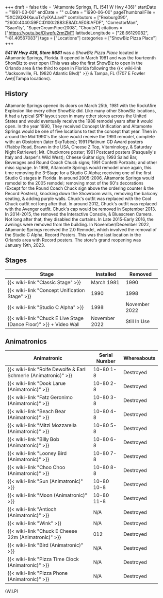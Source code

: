 +++
draft = false
title = "Altamonte Springs, FL (541 W Hwy 436)"
startDate = "1981-03-00"
endDate = ""
cuDate = "1990-06-00"
pageThumbnailFile = "5XC2iQXHXauuTx1yiXAJ.avif"
contributors = ["Rexburg090", "2600:4040:59FC:D100:2883:E8AD:AE08:AFDF", "CorrectorMan", "Saan1ty", "SuperCreamPiper2008", "Chouts1"]
citations = ["https://youtu.be/DIwpfu2rmZM"]
latitudeLongitude = ["28.66129082", "-81.40567083"]
tags = ["Locations"]
categories = ["ShowBiz Pizza Place"]
+++

***541 W Hwy 436, Store #681*** was a *ShowBiz Pizza Place* located in Altamonte Springs, Florida. It opened in March 1981 and was the fourteenth ShowBiz to ever open (This was also the first ShowBiz to open in the Orlando area &amp; the third to open in Florida following the {{< wiki-link "Jacksonville, FL (9820 Atlantic Blvd)" >}} &amp; Tampa, FL (1707 E Fowler Ave)|Tampa locations).

## History

Altamonte Springs opened its doors on March 25th, 1981 with the RockAfire Explosion like every other ShowBiz did. Like many other ShowBiz locations, it had a typical SPP layout seen in many other stores across the United States and would eventually receive the 1988 remodel years after it would open. In the year 1990, They received Concept Unification and Altamonte Springs would be one of five locations to test the concept that year. Then in around the Mid 1990's the store would receive the 1993 remodel, complete with: an Obstotron (later SkyTubes); 1991 Platinum CD Award posters (Flabby Road, Brawn in the USA, Cheese Z Top, Vitaminology, &amp; Saturday Night Retriever); Mt. Chuckmore poster; 1991 Postcard posters (Pasqually's Italy and Jasper's Wild West); Cheese Guitar sign; 1993 Salad Bar, Beverages and Round Coach Chuck signs; 1991 Confetti Portraits; and other misc signage. In 1998, Altamonte Springs would remodel once again, this time removing the 3-Stage for a Studio C Alpha; receiving one of the first Studio C stages in Florida. In around 2005-2006, Altamonte Springs would remodel to the 2005 remodel; removing most of the 90's decorations (Except for the Round Coach Chuck sign above the ordering counter &amp; the Record Posters), knocking down the Showroom walls, removing the balcony seating, &amp; adding purple walls. Chuck's outfit was replaced with the Cool Chuck outfit not long after that. In around 2012, Chuck's outfit was replaced with the Avenger outfit. Chuck's cap would be removed in September 2013. In 2014-2015, the removed the Interactive Console, &amp; Bluescreen Camera. Not long after that, they disabled the curtains. In Late 2015-Early 2016, the awnings were removed from the building. In November/December 2022, Altamonte Springs received the 2.0 Remodel, which involved the removal of the Studio C Alpha, Record Posters. This was the last location in the Orlando area with Record posters. The store's grand reopening was January 19th, 2023.

## Stages

| Stage                                                                   | Installed     | Removed       |
|-------------------------------------------------------------------------|---------------|---------------|
| {{< wiki-link "Classic Stage" >}}                                 | March 1981    | 1990          |
| {{< wiki-link "Concept Unification Stage" >}}                     | 1990          | 1998          |
| {{< wiki-link "Studio C Alpha" >}}                                | 1998          | November 2022 |
| {{< wiki-link "Chuck E Live Stage (Dance Floor)" >}} + Video Wall | November 2022 | Still In Use  |

## Animatronics

| Animatronic                                                               | Serial Number | Whereabouts |
|---------------------------------------------------------------------------|---------------|-------------|
| {{< wiki-link "Rolfe Dewolfe &amp; Earl Schmerle (Animatronic)" >}} | 10-80 1-8     | Destroyed   |
| {{< wiki-link "Dook Larue (Animatronic)" >}}                        | 10-80 2-8     | Destroyed   |
| {{< wiki-link "Fatz Geronimo (Animatronic)" >}}                     | 10-80 3-8     | Destroyed   |
| {{< wiki-link "Beach Bear (Animatronic)" >}}                        | 10-80 4-8     | Destroyed   |
| {{< wiki-link "Mitzi Mozzarella (Animatronic)" >}}                  | 10-80 5-8     | Destroyed   |
| {{< wiki-link "Billy Bob (Animatronic)" >}}                         | 10-80 6-8     | Destroyed   |
| {{< wiki-link "Looney Bird (Animatronic)" >}}                       | 10-80 7-8     | Destroyed   |
| {{< wiki-link "Choo Choo (Animatronic)" >}}                         | 10-80 8-8     | Destroyed   |
| {{< wiki-link "Sun (Animatronic)" >}}                               | 10-80 10-8    | Destroyed   |
| {{< wiki-link "Moon (Animatronic)" >}}                              | 10-80 11-8    | Destroyed   |
| {{< wiki-link "Antioch (Animatronic)" >}}                           | N/A           | Destroyed   |
| {{< wiki-link "Wink" >}}                                            | N/A           | Destroyed   |
| {{< wiki-link "Chuck E Cheese 32m (Animatronic)" >}}                | 012           | Destroyed   |
| {{< wiki-link "Bird (Animatronic)" >}}                              | N/A           | Destroyed   |
| {{< wiki-link "Pizza Time Clock (Animatronic)" >}}                  | N/A           | Destroyed   |
| {{< wiki-link "Pizza Phone (Animatronic)" >}}                       | N/A           | Destroyed   |

(W.I.P)